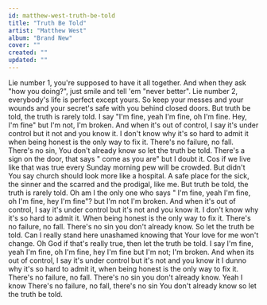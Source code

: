 ```yaml
---
id: matthew-west-truth-be-told
title: "Truth Be Told"
artist: "Matthew West"
album: "Brand New"
cover: ""
created: ""
updated: ""
---
```


Lie number 1, you're supposed to have it all together. And when they ask "how you doing?", just smile and tell 'em "never better".
Lie number 2, everybody's life is perfect except yours. So keep your messes and your wounds and your secret's safe with you behind closed doors.
But truth be told, the truth is rarely told.
I say "I'm fine, yeah I'm fine, oh I'm fine. Hey, I'm fine" but I'm not, I'm broken.
And when it's out of control, I say it's under control but it not and you know it.
I don't know why it's so hard to admit it when being honest is the only way to fix it.
There's no failure, no fall. There's no sin, You don't already know so let the truth be told.
There's a sign on the door, that says " come as you are" but I doubt it. Cos if we live like that was true  every Sunday morning pew will be crowded. But didn't You say church should look more like a hospital. A safe place for the sick, the sinner and the scarred and the prodigal, like me.
But truth be told, the truth is rarely told.
Oh am I the only one who says " I'm fine, yeah I'm fine, oh I'm fine, hey I'm fine"?  but I'm not
I'm broken. And when it's out of control, I say it's under control but it's not and you know  it.
I don't know why it's so hard to admit it. When being honest is the only way to fix it.
There's no failure, no fall. There's no sin you don't already know.
 So let the truth be told.
Can I really stand here unashamed knowing that Your love for me won't change.
Oh God if that's really true, then let the truth be told.
I say I'm fine, yeah I'm fine, oh I'm fine, hey I'm fine but I'm not; I'm broken.
And when its out of control, I say it's under control but it's not and you know it
I dunno why it's so hard to admit it, when being honest is the only way to fix it. There's no failure, no fall. There's no sin you don't already know. Yeah I know
There's no failure, no fall, there's no sin You don't already know so let the truth be told.
